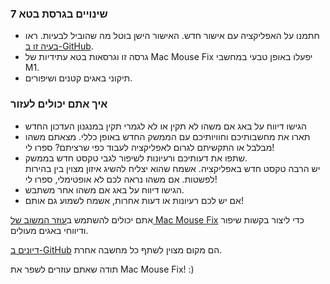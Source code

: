 ### שינויים בגרסת בטא 7

- חתמנו על האפליקציה עם אישור חדש. האישור הישן בוטל מה שהוביל לבעיות. ראו [בעיה זו ב-GitHub](https://github.com/noah-nuebling/mac-mouse-fix/issues/95).
- גרסה זו וגרסאות בטא עתידיות של Mac Mouse Fix יפעלו באופן טבעי במחשבי M1.
- תיקוני באגים קטנים ושיפורים.

### איך אתם יכולים לעזור

- הגישו דיווח על באג אם משהו לא תקין או לא לגמרי תקין במנגנון העדכון החדש
- תארו את מחשבותיכם וחוויותיכם עם הממשק החדש באופן כללי. מצאתם משהו מבלבל או התקשיתם לגרום לאפליקציה לעבוד כפי שרציתם? ספרו לי!
- שתפו את דעותיכם ורעיונות לשיפור לגבי טקסט חדש בממשק.\
   יש הרבה טקסט חדש באפליקציה. אשמח שהוא יצליח להשיג איזון מצוין בין בהירות לפשטות. אם משהו נראה לכם לא אופטימלי, ספרו לי!
- הגישו דיווח על באג אם משהו אחר משתבש.
- אם יש לכם רעיונות או דעות אחרות, אשמח לשמוע גם אותם!

אתם יכולים להשתמש ב[עוזר המשוב של Mac Mouse Fix](https://github.com/noah-nuebling/mac-mouse-fix/issues/new/choose) כדי ליצור בקשות שיפור ודיווחי באגים מעולים.

[דיונים ב-GitHub](https://github.com/noah-nuebling/mac-mouse-fix/discussions/82) הם מקום מצוין לשתף כל מחשבה אחרת.

תודה שאתם עוזרים לשפר את Mac Mouse Fix! :)